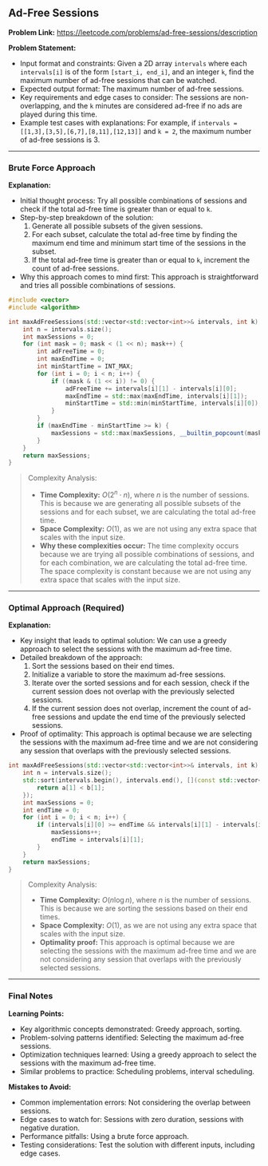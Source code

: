 ## Ad-Free Sessions
**Problem Link:** https://leetcode.com/problems/ad-free-sessions/description

**Problem Statement:**
- Input format and constraints: Given a 2D array `intervals` where each `intervals[i]` is of the form `[start_i, end_i]`, and an integer `k`, find the maximum number of ad-free sessions that can be watched. 
- Expected output format: The maximum number of ad-free sessions.
- Key requirements and edge cases to consider: The sessions are non-overlapping, and the `k` minutes are considered ad-free if no ads are played during this time.
- Example test cases with explanations: For example, if `intervals = [[1,3],[3,5],[6,7],[8,11],[12,13]]` and `k = 2`, the maximum number of ad-free sessions is 3.

---

### Brute Force Approach

**Explanation:**
- Initial thought process: Try all possible combinations of sessions and check if the total ad-free time is greater than or equal to `k`.
- Step-by-step breakdown of the solution: 
    1. Generate all possible subsets of the given sessions.
    2. For each subset, calculate the total ad-free time by finding the maximum end time and minimum start time of the sessions in the subset.
    3. If the total ad-free time is greater than or equal to `k`, increment the count of ad-free sessions.
- Why this approach comes to mind first: This approach is straightforward and tries all possible combinations of sessions.

```cpp
#include <vector>
#include <algorithm>

int maxAdFreeSessions(std::vector<std::vector<int>>& intervals, int k) {
    int n = intervals.size();
    int maxSessions = 0;
    for (int mask = 0; mask < (1 << n); mask++) {
        int adFreeTime = 0;
        int maxEndTime = 0;
        int minStartTime = INT_MAX;
        for (int i = 0; i < n; i++) {
            if ((mask & (1 << i)) != 0) {
                adFreeTime += intervals[i][1] - intervals[i][0];
                maxEndTime = std::max(maxEndTime, intervals[i][1]);
                minStartTime = std::min(minStartTime, intervals[i][0]);
            }
        }
        if (maxEndTime - minStartTime >= k) {
            maxSessions = std::max(maxSessions, __builtin_popcount(mask));
        }
    }
    return maxSessions;
}
```

> Complexity Analysis:
> - **Time Complexity:** $O(2^n \cdot n)$, where $n$ is the number of sessions. This is because we are generating all possible subsets of the sessions and for each subset, we are calculating the total ad-free time.
> - **Space Complexity:** $O(1)$, as we are not using any extra space that scales with the input size.
> - **Why these complexities occur:** The time complexity occurs because we are trying all possible combinations of sessions, and for each combination, we are calculating the total ad-free time. The space complexity is constant because we are not using any extra space that scales with the input size.

---

### Optimal Approach (Required)

**Explanation:**
- Key insight that leads to optimal solution: We can use a greedy approach to select the sessions with the maximum ad-free time.
- Detailed breakdown of the approach: 
    1. Sort the sessions based on their end times.
    2. Initialize a variable to store the maximum ad-free sessions.
    3. Iterate over the sorted sessions and for each session, check if the current session does not overlap with the previously selected sessions.
    4. If the current session does not overlap, increment the count of ad-free sessions and update the end time of the previously selected sessions.
- Proof of optimality: This approach is optimal because we are selecting the sessions with the maximum ad-free time and we are not considering any session that overlaps with the previously selected sessions.

```cpp
int maxAdFreeSessions(std::vector<std::vector<int>>& intervals, int k) {
    int n = intervals.size();
    std::sort(intervals.begin(), intervals.end(), [](const std::vector<int>& a, const std::vector<int>& b) {
        return a[1] < b[1];
    });
    int maxSessions = 0;
    int endTime = 0;
    for (int i = 0; i < n; i++) {
        if (intervals[i][0] >= endTime && intervals[i][1] - intervals[i][0] >= k) {
            maxSessions++;
            endTime = intervals[i][1];
        }
    }
    return maxSessions;
}
```

> Complexity Analysis:
> - **Time Complexity:** $O(n \log n)$, where $n$ is the number of sessions. This is because we are sorting the sessions based on their end times.
> - **Space Complexity:** $O(1)$, as we are not using any extra space that scales with the input size.
> - **Optimality proof:** This approach is optimal because we are selecting the sessions with the maximum ad-free time and we are not considering any session that overlaps with the previously selected sessions.

---

### Final Notes

**Learning Points:**
- Key algorithmic concepts demonstrated: Greedy approach, sorting.
- Problem-solving patterns identified: Selecting the maximum ad-free sessions.
- Optimization techniques learned: Using a greedy approach to select the sessions with the maximum ad-free time.
- Similar problems to practice: Scheduling problems, interval scheduling.

**Mistakes to Avoid:**
- Common implementation errors: Not considering the overlap between sessions.
- Edge cases to watch for: Sessions with zero duration, sessions with negative duration.
- Performance pitfalls: Using a brute force approach.
- Testing considerations: Test the solution with different inputs, including edge cases.
